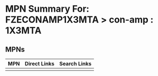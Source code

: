 



# MPN Summary For: FZECONAMP1X3MTA > con-amp : 1X3MTA

## MPNs
  

|MPN|Direct Links|Search Links|
| :--- | :--- | :--- |
||||
